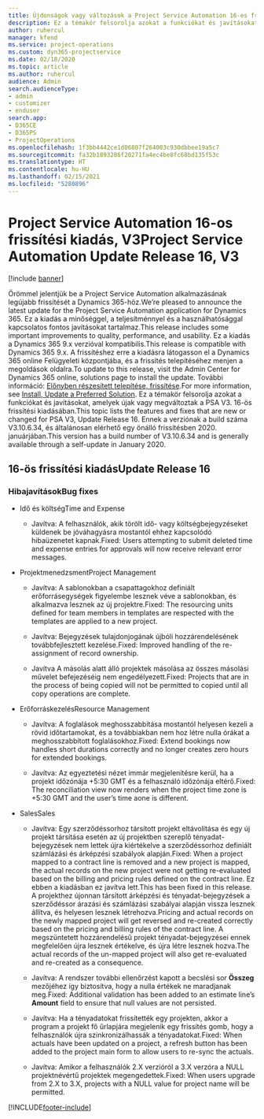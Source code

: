 ```yaml
---
title: Újdonságok vagy változások a Project Service Automation 16-es frissítési kiadásának V3 változatában
description: Ez a témakör felsorolja azokat a funkciókat és javításokat, amelyek elérhetők a Project Service Automation V3. 16-os frissítési kiadásában.
author: ruhercul
manager: kfend
ms.service: project-operations
ms.custom: dyn365-projectservice
ms.date: 02/18/2020
ms.topic: article
ms.author: ruhercul
audience: Admin
search.audienceType:
- admin
- customizer
- enduser
search.app:
- D365CE
- D365PS
- ProjectOperations
ms.openlocfilehash: 1f3bb4442ce1d06807f264003c930dbbee19a5c7
ms.sourcegitcommit: fa32b1893286f20271fa4ec4be8fc68bd135f53c
ms.translationtype: HT
ms.contentlocale: hu-HU
ms.lasthandoff: 02/15/2021
ms.locfileid: "5280896"
---
```

# <a name="project-service-automation-update-release-16-v3"></a><span data-ttu-id="ed6ee-103">Project Service Automation 16-os frissítési kiadás, V3</span><span class="sxs-lookup"><span data-stu-id="ed6ee-103">Project Service Automation Update Release 16, V3</span></span>

[!include [banner](../includes/psa-now-project-operations.md)]

<span data-ttu-id="ed6ee-104">Örömmel jelentjük be a Project Service Automation alkalmazásának legújabb frissítését a Dynamics 365-höz.</span><span class="sxs-lookup"><span data-stu-id="ed6ee-104">We’re pleased to announce the latest update for the Project Service Automation application for Dynamics 365.</span></span> <span data-ttu-id="ed6ee-105">Ez a kiadás a minőséggel, a teljesítménnyel és a használhatósággal kapcsolatos fontos javításokat tartalmaz.</span><span class="sxs-lookup"><span data-stu-id="ed6ee-105">This release includes some important improvements to quality, performance, and usability.</span></span>  <span data-ttu-id="ed6ee-106">Ez a kiadás a Dynamics 365 9.x verzióval kompatibilis.</span><span class="sxs-lookup"><span data-stu-id="ed6ee-106">This release is compatible with Dynamics 365 9.x.</span></span> <span data-ttu-id="ed6ee-107">A frissítéshez erre a kiadásra látogasson el a Dynamics 365 online Felügyeleti központjába, és a frissítés telepítéséhez menjen a megoldások oldalra.</span><span class="sxs-lookup"><span data-stu-id="ed6ee-107">To update to this release, visit the Admin Center for Dynamics 365 online, solutions page to install the update.</span></span> <span data-ttu-id="ed6ee-108">További információ: [Előnyben részesített telepítése, frissítése](https://docs.microsoft.com/dynamics365/project-service/upgrade-psa-home-page).</span><span class="sxs-lookup"><span data-stu-id="ed6ee-108">For more information, see [Install, Update a Preferred Solution](https://docs.microsoft.com/dynamics365/project-service/upgrade-psa-home-page).</span></span>
<span data-ttu-id="ed6ee-109">Ez a témakör felsorolja azokat a funkciókat és javításokat, amelyek újak vagy megváltoztak a PSA V3. 16-ös frissítési kiadásában.</span><span class="sxs-lookup"><span data-stu-id="ed6ee-109">This topic lists the features and fixes that are new or changed for PSA V3, Update Release 16.</span></span> <span data-ttu-id="ed6ee-110">Ennek a verziónak a build száma V3.10.6.34, és általánosan elérhető egy önálló frissítésben 2020. januárjában.</span><span class="sxs-lookup"><span data-stu-id="ed6ee-110">This version has a build number of V3.10.6.34 and is generally available through a self-update in January 2020.</span></span>


## <a name="update-release-16"></a><span data-ttu-id="ed6ee-111">16-ös frissítési kiadás</span><span class="sxs-lookup"><span data-stu-id="ed6ee-111">Update Release 16</span></span>

### <a name="bug-fixes"></a><span data-ttu-id="ed6ee-112">Hibajavítások</span><span class="sxs-lookup"><span data-stu-id="ed6ee-112">Bug fixes</span></span>

-   <span data-ttu-id="ed6ee-113">Idő és költség</span><span class="sxs-lookup"><span data-stu-id="ed6ee-113">Time and Expense</span></span>

    -   <span data-ttu-id="ed6ee-114">Javítva: A felhasználók, akik törölt idő- vagy költségbejegyzéseket küldenek be jóváhagyásra mostantól ehhez kapcsolódó hibaüzenetet kapnak.</span><span class="sxs-lookup"><span data-stu-id="ed6ee-114">Fixed: Users attempting to submit deleted time and expense entries for approvals will now receive relevant error messages.</span></span>

-   <span data-ttu-id="ed6ee-115">Projektmenedzsment</span><span class="sxs-lookup"><span data-stu-id="ed6ee-115">Project Management</span></span>

    -   <span data-ttu-id="ed6ee-116">Javítva: A sablonokban a csapattagokhoz definiált erőforrásegységek figyelembe lesznek véve a sablonokban, és alkalmazva lesznek az új projektre.</span><span class="sxs-lookup"><span data-stu-id="ed6ee-116">Fixed: The resourcing units defined for team members in templates are respected with the templates are applied to a new project.</span></span>

    -   <span data-ttu-id="ed6ee-117">Javítva: Bejegyzések tulajdonjogának újbóli hozzárendelésének továbbfejlesztett kezelése.</span><span class="sxs-lookup"><span data-stu-id="ed6ee-117">Fixed: Improved handling of the re-assignment of record ownership.</span></span>

    -   <span data-ttu-id="ed6ee-118">Javítva A másolás alatt álló projektek másolása az összes másolási művelet befejezéséig nem engedélyezett.</span><span class="sxs-lookup"><span data-stu-id="ed6ee-118">Fixed: Projects that are in the process of being copied will not be permitted to copied until all copy operations are complete.</span></span>

-   <span data-ttu-id="ed6ee-119">Erőforráskezelés</span><span class="sxs-lookup"><span data-stu-id="ed6ee-119">Resource Management</span></span>

    -   <span data-ttu-id="ed6ee-120">Javítva: A foglalások meghosszabbítása mostantól helyesen kezeli a rövid időtartamokat, és a továbbiakban nem hoz létre nulla órákat a meghosszabbított foglalásokhoz.</span><span class="sxs-lookup"><span data-stu-id="ed6ee-120">Fixed: Extend bookings now handles short durations correctly and no longer creates zero hours for extended bookings.</span></span>

    -   <span data-ttu-id="ed6ee-121">Javítva: Az egyeztetési nézet immár megjelenítésre kerül, ha a projekt időzónája +5:30 GMT és a felhasználó időzónája eltérő.</span><span class="sxs-lookup"><span data-stu-id="ed6ee-121">Fixed: The reconciliation view now renders when the project time zone is +5:30 GMT and the user’s time aone is different.</span></span>

-   <span data-ttu-id="ed6ee-122">Sales</span><span class="sxs-lookup"><span data-stu-id="ed6ee-122">Sales</span></span>

    -   <span data-ttu-id="ed6ee-123">Javítva: Egy szerződéssorhoz társított projekt eltávolítása és egy új projekt társítása esetén az új projektben szereplő tényadat-bejegyzések nem lettek újra kiértékelve a szerződéssorhoz definiált számlázási és árképzési szabályok alapján.</span><span class="sxs-lookup"><span data-stu-id="ed6ee-123">Fixed: When a project mapped to a contract line is removed and a new project is mapped, the actual records on the new project were not getting re-evaluated based on the billing and pricing rules defined on the contract line.</span></span> <span data-ttu-id="ed6ee-124">Ez ebben a kiadásban ez javítva lett.</span><span class="sxs-lookup"><span data-stu-id="ed6ee-124">This has been fixed in this release.</span></span> <span data-ttu-id="ed6ee-125">A projekthez újonnan társított árképzési és tényadat-bejegyzések a szerződéssor árazási és számlázási szabályai alapján vissza lesznek állítva, és helyesen lesznek létrehozva.</span><span class="sxs-lookup"><span data-stu-id="ed6ee-125">Pricing and actual records on the newly mapped project will get reversed and re-created correctly based on the pricing and billing rules of the contract line.</span></span> <span data-ttu-id="ed6ee-126">A megszüntetett hozzárendelésű projekt tényadat-bejegyzései ennek megfelelően újra lesznek értékelve, és újra létre lesznek hozva.</span><span class="sxs-lookup"><span data-stu-id="ed6ee-126">The actual records of the un-mapped project will also get re-evaluated and re-created as a consequence.</span></span>

    -   <span data-ttu-id="ed6ee-127">Javítva: A rendszer további ellenőrzést kapott a becslési sor **Összeg** mezőjéhez így biztosítva, hogy a nulla értékek ne maradjanak meg.</span><span class="sxs-lookup"><span data-stu-id="ed6ee-127">Fixed: Additional validation has been added to an estimate line’s **Amount** field to ensure that null values are not persisted.</span></span>

    -   <span data-ttu-id="ed6ee-128">Javítva: Ha a tényadatokat frissítették egy projekten, akkor a program a projekt fő űrlapjára megjelenik egy frissítés gomb, hogy a felhasználók újra szinkronizálhassák a tényadatokat.</span><span class="sxs-lookup"><span data-stu-id="ed6ee-128">Fixed: When actuals have been updated on a project, a refresh button has been added to the project main form to allow users to re-sync the actuals.</span></span>

    -   <span data-ttu-id="ed6ee-129">Javítva: Amikor a felhasználók 2.X verzióról a 3.X verzóra a NULL projektnévértű projektek megengedettek.</span><span class="sxs-lookup"><span data-stu-id="ed6ee-129">Fixed: When users upgrade from 2.X to 3.X, projects with a NULL value for project name will be permitted.</span></span>



[!INCLUDE[footer-include](../includes/footer-banner.md)]